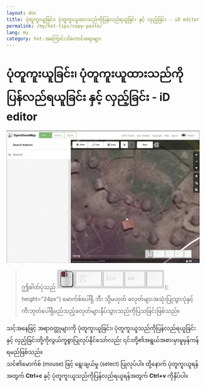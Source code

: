 ```yaml
---
layout: doc
title: ပုံတူကူးယူခြင်း၊ ပုံတူကူးယူထားသည်ကိုပြန်လည်ရယူခြင်း နှင့် လှည့်ခြင်း - iD editor
permalink: /my/hot-tips/copy-paste/
lang: my
category: hot-အကြောင်းသိကောင်းစရာများ
---
```


ပုံတူကူးယူခြင်း၊ ပုံတူကူးယူထားသည်ကိုပြန်လည်ရယူခြင်း နှင့် လှည့်ခြင်း - iD editor
============

![copy-paste][]

> ဤဓါတ်ပုံသည် ![keymon]{: height="24px"} မောက်စ်ပေါ်ရှိ ဘီး သို့မဟုတ် ခလုတ်များအသုံးပြုသွားပုံနှင့် ကီးဘုတ်ပေါ်ရှိမည်သည့်ခလုတ်များနှိပ်သွားသည်ကိုပြသခြင်းဖြစ်သည်။  

သင့်အနေဖြင့် အရာဝတ္တုများကို ပုံတူကူးယူခြင်း၊ ပုံတူကူးယူသည်ကိုပြန်လည်ရယူခြင်းနှင့် လှည့်ခြင်းတို့ကိုလွယ်ကူစွာပြုလုပ်နိုင်သော်လည်း ၎င်းတို့၏အရွယ်အစားမှာမူမှန်ကန်ရမည်ဖြစ်သည်။  
သင်၏မောက်စ် (mouse) ဖြင့် ရွေးချယ်မှု (select) ပြုလုပ်ပါ။ ထို့နောက် ပုံတူကူးယူရန်အတွက် **Ctrl+c** နှင့် ပုံတူကူးယူသည်ကိုပြန်လည်ရယူရန်အတွက် **Ctrl+v** ကိုနှိပ်ပါ။  

[copy-paste]:/images/hot-tips/copy-paste.gif
[keymon]:/images/hot-tips/keymon.png